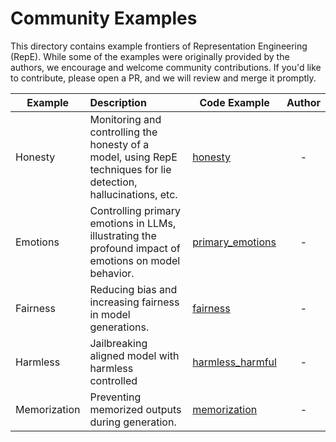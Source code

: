 # Community Examples

This directory contains example frontiers of Representation Engineering (RepE). While some of the examples were originally provided by the authors, we encourage and welcome community contributions. If you'd like to contribute, please open a PR, and we will review and merge it promptly.


| Example  | Description                                                                                                                                        | Code Example          | Author |
|----------|:---------------------------------------------------------------------------------------------------------------------------------------------------|-----------------------|:------:|
| Honesty  | Monitoring and controlling the honesty of a model, using RepE techniques for lie detection, hallucinations, etc.                                   | [honesty](./honesty/) |   -    |
| Emotions | Controlling primary emotions in LLMs, illustrating the profound impact of emotions on model behavior.                                              | [primary_emotions](./primary_emotions/) |-|
| Fairness | Reducing bias and increasing fairness in model generations.                                                                                        | [fairness](./fairness/) |-|
| Harmless | Jailbreaking aligned model with harmless controlled                                                                                        | [harmless_harmful](./harmless_harmful)|-|
| Memorization | Preventing memorized outputs during generation.                                                                                                | [memorization](./memorization/) |-|
